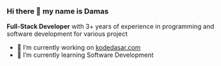 ### Hi there 👋 my name is Damas

**Full-Stack Developer** with 3+ years of experience in programming and software development for various project

- 🔭 I’m currently working on [kodedasar.com](https://kodedasar.com)
- 🌱 I’m currently learning Software Development
